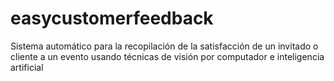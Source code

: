 # easycustomerfeedback
Sistema automático para la recopilación de la satisfacción de un invitado o cliente a un evento usando técnicas de visión por computador e inteligencia artificial
